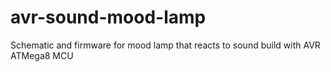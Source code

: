 # avr-sound-mood-lamp
Schematic and firmware for mood lamp that reacts to sound build with AVR ATMega8 MCU
